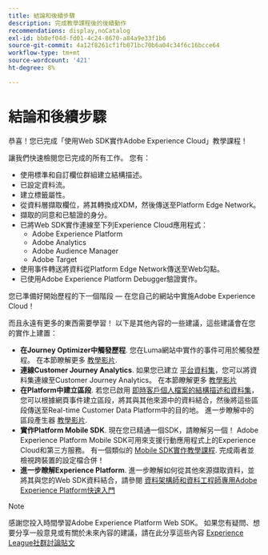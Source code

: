 ```yaml
---
title: 結論和後續步驟
description: 完成教學課程後的後續動作
recommendations: display,noCatalog
exl-id: bb0ef04d-fd01-4c24-8670-a84a9e33f1b6
source-git-commit: 4a12f8261cf1fb071bc70b6a04c34f6c16bcce64
workflow-type: tm+mt
source-wordcount: '421'
ht-degree: 8%

---
```


# 結論和後續步驟

恭喜！您已完成「使用Web SDK實作Adobe Experience Cloud」教學課程！

讓我們快速檢閱您已完成的所有工作。 您有：

* 使用標準和自訂欄位群組建立結構描述。
* 已設定資料流。
* 建立標籤屬性。
* 從資料層擷取欄位，將其轉換成XDM，然後傳送至Platform Edge Network。
* 擷取的同意和已驗證的身分。
* 已將Web SDK實作連線至下列Experience Cloud應用程式：
   * Adobe Experience Platform
   * Adobe Analytics
   * Adobe Audience Manager
   * Adobe Target
* 使用事件轉送將資料從Platform Edge Network傳送至Web勾點。
* 已使用Adobe Experience Platform Debugger驗證實作。

您已準備好開始歷程的下一個階段 — 在您自己的網站中實施Adobe Experience Cloud！

而且永遠有更多的東西需要學習！ 以下是其他內容的一些建議，這些建議會在您的實作上建置：


* **在Journey Optimizer中觸發歷程**. 您在Luma網站中實作的事件可用於觸發歷程。 在本節瞭解更多 [教學影片](https://experienceleague.adobe.com/docs/journey-optimizer-learn/tutorials/create-journeys/use-case-transactional-journey.html).
* **連線Customer Journey Analytics**. 如果您已建立 [平台資料集](setup-experience-platform.md)，您可以將資料集連線至Customer Journey Analytics。 在本節瞭解更多 [教學影片](https://experienceleague.adobe.com/docs/customer-journey-analytics-learn/tutorials/connecting-customer-journey-analytics-to-data-sources-in-platform.html)
* **在Platform中建立區段**. 若您已啟用 [即時客戶個人檔案的結構描述和資料集](setup-experience-platform.md)，您可以根據網頁事件建立區段，將其與其他來源中的資料結合，然後將這些區段傳送至Real-time Customer Data Platform中的目的地。 進一步瞭解中的區段產生器 [教學影片](https://experienceleague.adobe.com/docs/platform-learn/tutorials/segments/create-segments.html).
* **實作Platform Mobile SDK**. 現在您已精通一個SDK，請瞭解另一個！ Adobe Experience Platform Mobile SDK可用來支援行動應用程式上的Experience Cloud和第三方服務。 有一個類似的 [Mobile SDK實作教學課程](https://experienceleague.adobe.com/docs/platform-learn/implement-mobile-sdk/overview.html). 完成兩者並檢視跨裝置的設定檔合併！
* **進一步瞭解Experience Platform**. 進一步瞭解如何從其他來源擷取資料，並將其與您的Web SDK資料結合，請參閱 [資料架構師和資料工程師專用Adobe Experience Platform快速入門](https://experienceleague.adobe.com/docs/platform-learn/getting-started-for-data-architects-and-data-engineers/overview.html)


>[!NOTE]
>
>感謝您投入時間學習Adobe Experience Platform Web SDK。 如果您有疑問、想要分享一般意見或有關於未來內容的建議，請在此分享這些內容 [Experience League社群討論貼文](https://experienceleaguecommunities.adobe.com/t5/adobe-experience-platform-launch/tutorial-discussion-implement-adobe-experience-cloud-with-web/td-p/444996)
